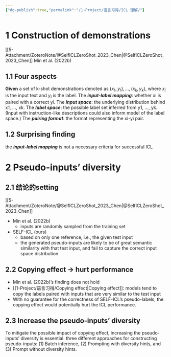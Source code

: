 ```yaml
---
{"dg-publish":true,"permalink":"/1-Project/语言习得/ICL 理解/"}
---
```


# 1 Construction of demonstrations
[[5-Attachment/ZoteroNote/@SelfICLZeroShot_2023_Chen\|@SelfICLZeroShot_2023_Chen]] Min et al. (2022b)
## 1.1 Four aspects
**Given** a set of k-shot demonstrations denoted as ${(x_1, y_1), …, (x_k, y_k)}$, where $x_i$ is the input text and $y_i$ is the label.
The ***input-label mapping***: whether xi is paired with a correct yi.
The ***input space***: the underlying distribution behind x1, …, xk.
The ***label space***: the possible label set inferred from y1, …, yk. (Input with instruction-like descriptions could also inform model of the label space.)
The ***pairing format***: the format representing the xi-yi pair.
## 1.2 Surprising finding
the ***input-label mapping*** is not a necessary criteria for successful ICL
# 2 Pseudo-inputs’ diversity
## 2.1 结论的setting
[[5-Attachment/ZoteroNote/@SelfICLZeroShot_2023_Chen\|@SelfICLZeroShot_2023_Chen]]
- Min et al. (2022b)
	- inputs are randomly sampled from the training set
- SELF-ICL (ours)
	- based on only one reference, i.e., the given test input
	- the generated pseudo-inputs are likely to be of great semantic similarity with that test input, and fail to capture the correct input space distribution
## 2.2 Copying effect -> hurt performance
- Min et al. (2022b)’s finding does not hold
- [[1-Project/语言习得/Copying effect\|Copying effect]]: models tend to copy the labels paired with inputs that are very similar to the test input
- With no guarantee for the correctness of SELF-ICL’s pseudo-labels, the copying effect would potentially hurt the ICL performance.
## 2.3 Increase the pseudo-inputs’ diversity
To mitigate the possible impact of copying effect, increasing the pseudo-inputs’ diversity is essential.
three different approaches for constructing pseudo-inputs:
(1) Batch inference, (2) Prompting with diversity hints, and (3) Prompt without diversity hints.